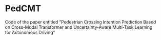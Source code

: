 # PedCMT
Code of the paper entitled "Pedestrian Crossing Intention Prediction Based on Cross-Modal Transformer and Uncertainty-Aware Multi-Task Learning for Autonomous Driving"
